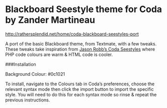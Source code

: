 Blackboard Seestyle theme for Coda by Zander Martineau
======================================================

http://rathersplendid.net/home/coda-blackboard-seestyles-port

A port of the basic Blackboard theme, from Textmate, with a few tweaks. These tweaks take inspiration from [Jason Robb’s Coda Seestyles](http://jasonrobb.com/2009/02/05/coda-seestyles-colorful-syntax/) where PHP code colours are warm & HTML code is cooler. 

###Installation

Background Colour: #0c1021

To install, navigate to the Colours tab in Coda’s preferences, choose the relevant syntax mode then click the import button to import the specific style. You will need to do this for each syntax mode so rinse & repeat the previous instructions.